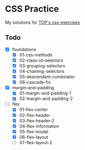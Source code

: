 # CSS Practice
My solutions for [TOP's css-exercises](https://github.com/TheOdinProject/css-exercises)

## Todo
- [x] foundations
    - [x] 01-css-methods
    - [x] 02-class-id-selectors
    - [x] 03-grouping-selectors
    - [x] 04-chaining-selectors
    - [x] 05-descendant-combinator
    - [x] 06-cascade-fix
- [x] margin-and-padding
    - [x] 01-margin-and-padding-1
    - [x] 02-margin-and-padding-2
- [ ] flex
    - [x] 01-flex-center
    - [x] 02-flex-header
    - [x] 03-flex-header-2
    - [x] 04-flex-information
    - [x] 05-flex-modal
    - [x] 06-flex-layout
    - [ ] 07-flex-layout-2